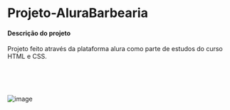 # Projeto-AluraBarbearia

<h4> Descrição do projeto </h4>
<p>Projeto feito através da plataforma alura como parte de estudos do curso HTML e CSS.</p>
</br></br></br>

![image](https://user-images.githubusercontent.com/92121018/224959632-80b7cd57-fa63-4dd9-968d-c35bc8a81772.png)


